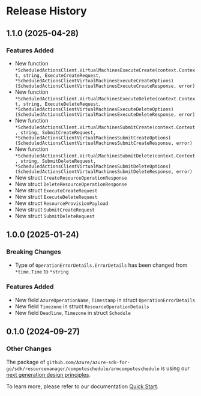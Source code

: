 # Release History

## 1.1.0 (2025-04-28)
### Features Added

- New function `*ScheduledActionsClient.VirtualMachinesExecuteCreate(context.Context, string, ExecuteCreateRequest, *ScheduledActionsClientVirtualMachinesExecuteCreateOptions) (ScheduledActionsClientVirtualMachinesExecuteCreateResponse, error)`
- New function `*ScheduledActionsClient.VirtualMachinesExecuteDelete(context.Context, string, ExecuteDeleteRequest, *ScheduledActionsClientVirtualMachinesExecuteDeleteOptions) (ScheduledActionsClientVirtualMachinesExecuteDeleteResponse, error)`
- New function `*ScheduledActionsClient.VirtualMachinesSubmitCreate(context.Context, string, SubmitCreateRequest, *ScheduledActionsClientVirtualMachinesSubmitCreateOptions) (ScheduledActionsClientVirtualMachinesSubmitCreateResponse, error)`
- New function `*ScheduledActionsClient.VirtualMachinesSubmitDelete(context.Context, string, SubmitDeleteRequest, *ScheduledActionsClientVirtualMachinesSubmitDeleteOptions) (ScheduledActionsClientVirtualMachinesSubmitDeleteResponse, error)`
- New struct `CreateResourceOperationResponse`
- New struct `DeleteResourceOperationResponse`
- New struct `ExecuteCreateRequest`
- New struct `ExecuteDeleteRequest`
- New struct `ResourceProvisionPayload`
- New struct `SubmitCreateRequest`
- New struct `SubmitDeleteRequest`


## 1.0.0 (2025-01-24)
### Breaking Changes

- Type of `OperationErrorDetails.ErrorDetails` has been changed from `*time.Time` to `*string`

### Features Added

- New field `AzureOperationName`, `Timestamp` in struct `OperationErrorDetails`
- New field `Timezone` in struct `ResourceOperationDetails`
- New field `Deadline`, `Timezone` in struct `Schedule`


## 0.1.0 (2024-09-27)
### Other Changes

The package of `github.com/Azure/azure-sdk-for-go/sdk/resourcemanager/computeschedule/armcomputeschedule` is using our [next generation design principles](https://azure.github.io/azure-sdk/general_introduction.html).

To learn more, please refer to our documentation [Quick Start](https://aka.ms/azsdk/go/mgmt).